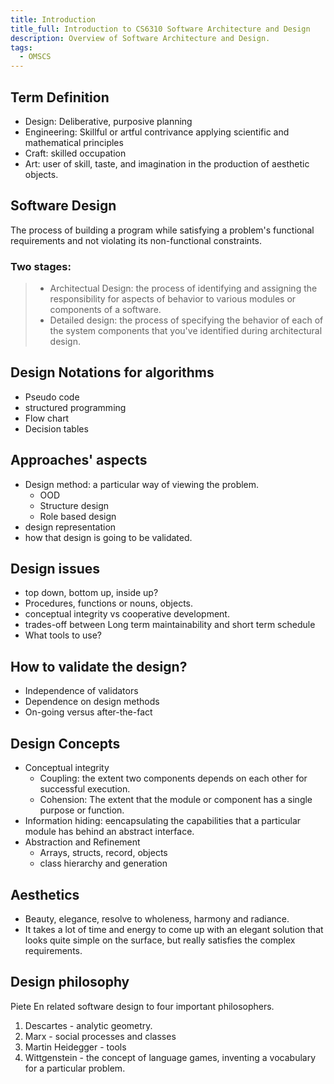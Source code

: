 ```yaml
---
title: Introduction
title_full: Introduction to CS6310 Software Architecture and Design
description: Overview of Software Architecture and Design.
tags:
  - OMSCS
---
```


## Term Definition

- Design: Deliberative, purposive planning
- Engineering: Skillful or artful contrivance applying scientific and mathematical principles
- Craft: skilled occupation
- Art: user of skill, taste, and imagination in the production of aesthetic objects.

## Software Design
The process of building a program while satisfying a problem's functional requirements
and not violating its non-functional constraints.

### Two stages:

> - Architectual Design: the process of identifying and assigning the responsibility for aspects of behavior
> to various modules or components of a software.
> - Detailed design: the process of specifying the behavior of each of the system components that
> you've identified during architectural design.


## Design Notations for algorithms
- Pseudo code
- structured programming
- Flow chart
- Decision tables


## Approaches' aspects
- Design method: a particular way of viewing the problem.
  - OOD
  - Structure design
  - Role based design
- design representation
- how that design is going to be validated.


## Design issues

- top down, bottom up, inside up?
- Procedures, functions or nouns, objects.
- conceptual integrity vs cooperative development.
- trades-off between Long term maintainability and short term schedule
- What tools to use?

## How to validate the design?

- Independence of validators
- Dependence on design methods
- On-going versus after-the-fact

## Design Concepts

- Conceptual integrity
  - Coupling: the extent two components depends on each other for successful execution.
  - Cohension: The extent that the module or component has a single purpose or function.
- Information hiding: eencapsulating the capabilities that a particular module has behind an abstract interface.
- Abstraction and Refinement
  - Arrays, structs, record, objects
  - class hierarchy and generation

## Aesthetics

- Beauty, elegance, resolve to wholeness, harmony and radiance.
- It takes a lot of time and energy to come up with an elegant solution that
looks quite simple on the surface, but really satisfies the complex requirements.

## Design philosophy

Piete En related software design to four important philosophers.

1. Descartes - analytic geometry.
2. Marx - social processes and classes
3. Martin Heidegger - tools
4. Wittgenstein - the concept of language games, inventing a vocabulary for a particular problem.